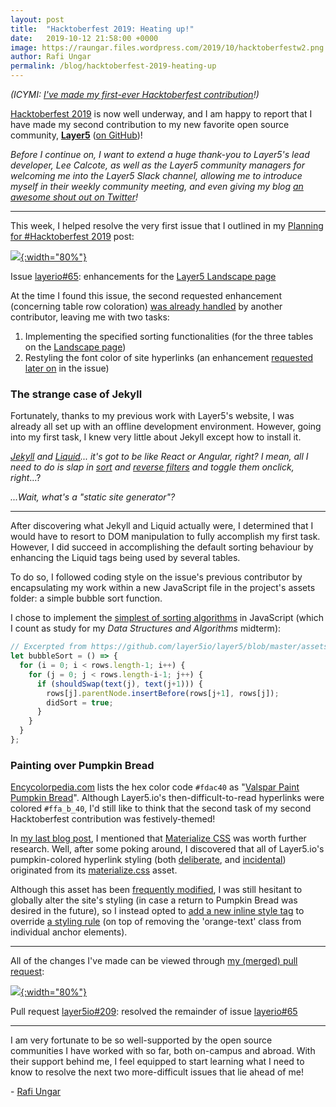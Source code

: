 ```yaml
---
layout: post
title:  "Hacktoberfest 2019: Heating up!"
date:   2019-10-12 21:58:00 +0000
image: https://raungar.files.wordpress.com/2019/10/hacktoberfestw2.png
author: Rafi Ungar
permalink: /blog/hacktoberfest-2019-heating-up
---
```

_(ICYMI: [I've made my first-ever Hacktoberfest contribution](https://raungar.wordpress.com/2019/10/02/hacktoberfest-2019-documenting-my-first-ever-hacktoberfest-contribution/)!)_

[Hacktoberfest 2019](https://hacktoberfest.digitalocean.com/) is now well underway, and I am happy to report that I have made my second contribution to my new favorite open source community, [**Layer5**](https://layer5.io/) ([on GitHub](https://github.com/layer5io))!

_Before I continue on, I want to extend a huge thank-you to Layer5's lead developer, Lee Calcote, as well as the Layer5 community managers for welcoming me into the Layer5 Slack channel, allowing me to introduce myself in their weekly community meeting, and even giving my blog [an awesome shout out on Twitter](https://twitter.com/layer5/status/1180317604168306688?s=12)!_

* * *

This week, I helped resolve the very first issue that I outlined in my [Planning for #Hacktoberfest 2019](https://raungar.wordpress.com/2019/09/27/planning-for-hacktoberfest-2019/) post:

[![](https://raungar.files.wordpress.com/2019/10/image-4.png?w=1024){:width="80%"}](https://raungar.files.wordpress.com/2019/10/image-4.png?w=1024)

Issue [layerio#65](https://github.com/layer5io/layer5/issues/65): enhancements for the [Layer5 Landscape page](https://layer5.io/landscape/)

At the time I found this issue, the second requested enhancement (concerning table row coloration) [was already handled](https://github.com/layer5io/layer5/commit/b313268cb578e762d1212c9910b522af2869b57b) by another contributor, leaving me with two tasks:

1. Implementing the specified sorting functionalities (for the three tables on the [Landscape page](https://layer5.io/landscape/))
2. Restyling the font color of site hyperlinks (an enhancement [requested later on](https://github.com/layer5io/layer5/issues/65#issuecomment-483912458) in the issue)

### The strange case of Jekyll

Fortunately, thanks to my previous work with Layer5's website, I was already all set up with an offline development environment. However, going into my first task, I knew very little about Jekyll except how to install it.

_[Jekyll](https://jekyllrb.com/) and [Liquid](https://shopify.github.io/liquid/)... it's got to be like React or Angular, right? I mean, all I need to do is slap in [sort](https://shopify.github.io/liquid/filters/sort/) and [reverse filters](https://shopify.github.io/liquid/filters/reverse/) and toggle them onclick, right_...?  
  
_...Wait, what's a "static site generator"?_

* * *

After discovering what Jekyll and Liquid actually were, I determined that I would have to resort to DOM manipulation to fully accomplish my first task. However, I did succeed in accomplishing the default sorting behaviour by enhancing the Liquid tags being used by several tables.

To do so, I followed coding style on the issue's previous contributor by encapsulating my work within a new JavaScript file in the project's assets folder: a simple bubble sort function.

I chose to implement the [simplest of sorting algorithms](https://github.com/layer5io/layer5/blob/master/assets/js/table-sort.js#L13) in JavaScript (which I count as study for my _Data Structures and Algorithms_ midterm):

```js
// Excerpted from https://github.com/layer5io/layer5/blob/master/assets/js/table-sort.js
let bubbleSort = () => {
  for (i = 0; i < rows.length-1; i++) {
    for (j = 0; j < rows.length-i-1; j++) {
      if (shouldSwap(text(j), text(j+1))) {
        rows[j].parentNode.insertBefore(rows[j+1], rows[j]);
        didSort = true;
      }
    }
  }
};
```

### Painting over Pumpkin Bread

[Encycolorpedia.com](https://encycolorpedia.com) lists the hex color code `#fdac40` as "[Valspar Paint Pumpkin Bread](https://encycolorpedia.com/fdac40)". Although Layer5.io's then-difficult-to-read hyperlinks were colored `#ffa_b_40`, I'd still like to think that the second task of my second Hacktoberfest contribution was festively-themed!

In [my last blog post](https://raungar.wordpress.com/2019/10/02/hacktoberfest-2019-documenting-my-first-ever-hacktoberfest-contribution/), I mentioned that [Materialize CSS](https://materializecss.com) was worth further research. Well, after some poking around, I discovered that all of Layer5.io's pumpkin-colored hyperlink styling (both [deliberate](https://github.com/layer5io/layer5/blob/master/assets/css/materialize.css#L1751), and [incidental](https://github.com/layer5io/layer5/blob/master/assets/css/materialize.css#L5149)) originated from its [materialize.css](https://github.com/layer5io/layer5/blob/master/assets/css/materialize.css) asset.

Although this asset has been [frequently modified](https://github.com/layer5io/layer5/commits/master/assets/css/materialize.css), I was still hesitant to globally alter the site's styling (in case a return to Pumpkin Bread was desired in the future), so I instead opted to [add a new inline style tag](https://github.com/layer5io/layer5/pull/209/files#diff-48443fc170100677376b7ee11324494b) to override [a styling rule](https://github.com/layer5io/layer5/blob/master/assets/css/materialize.css#L5149) (on top of removing the 'orange-text' class from individual anchor elements).

* * *

All of the changes I've made can be viewed through [my (merged) pull request](https://github.com/layer5io/layer5/pull/209):

[![](https://raungar.files.wordpress.com/2019/10/image-6.png?w=1024){:width="80%"}](https://raungar.files.wordpress.com/2019/10/image-6.png?w=1024)

Pull request [layer5io#209](https://github.com/layer5io/layer5/pull/209): resolved the remainder of issue [layerio#65](https://github.com/layer5io/layer5/issues/65)

* * * 

I am very fortunate to be so well-supported by the open source communities I have worked with so far, both on-campus and abroad. With their support behind me, I feel equipped to start learning what I need to know to resolve the next two more-difficult issues that lie ahead of me!

\- [Rafi Ungar](https://meshery.io/contributors/rafi-ungar/)